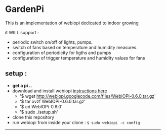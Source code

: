 # GardenPi

This is an implementation of webiopi dedicated to indoor growing

it WILL support :
* periodic switch on/off of lights, pumps.
* switch of fans based on temperature and humidity measures
* configuration of periodicity for ligths and pumps
* configuration of trigger temperature and humidity values for fans

## setup :

* **get a pi ..**
* download and install webiopi [instructions here](http://code.google.com/p/webiopi/wiki/INSTALL)
    * '$ wget http://webiopi.googlecode.com/files/WebIOPi-0.6.0.tar.gz'
    * '$ tar xvzf WebIOPi-0.6.0.tar.gz'
    * '$ cd WebIOPi-0.6.0'
    * '$ sudo ./setup.sh'
* clone this repository
* run webiopi from inside your clone : `$ sudo webiopi -c config`

---